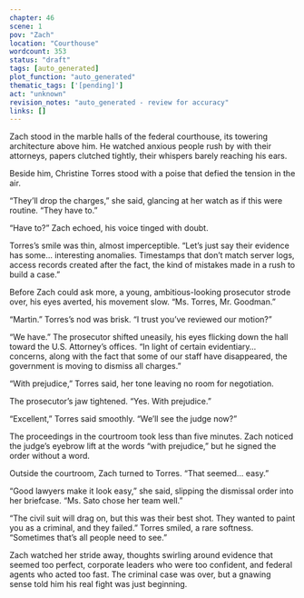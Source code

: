```yaml
---
chapter: 46
scene: 1
pov: "Zach"
location: "Courthouse"
wordcount: 353
status: "draft"
tags: [auto_generated]
plot_function: "auto_generated"
thematic_tags: ['[pending]']
act: "unknown"
revision_notes: "auto_generated - review for accuracy"
links: []
---
```


Zach stood in the marble halls of the federal courthouse, its towering architecture above him. He watched anxious people rush by with their attorneys, papers clutched tightly, their whispers barely reaching his ears. 

Beside him, Christine Torres stood with a poise that defied the tension in the air. 

“They’ll drop the charges,” she said, glancing at her watch as if this were routine. “They have to.” 

“Have to?” Zach echoed, his voice tinged with doubt. 

Torres’s smile was thin, almost imperceptible. “Let’s just say their evidence has some… interesting anomalies. Timestamps that don’t match server logs, access records created after the fact, the kind of mistakes made in a rush to build a case.” 

Before Zach could ask more, a young, ambitious-looking prosecutor strode over, his eyes averted, his movement slow. “Ms. Torres, Mr. Goodman.” 

“Martin.” Torres’s nod was brisk. “I trust you’ve reviewed our motion?” 

“We have.” The prosecutor shifted uneasily, his eyes flicking down the hall toward the U.S. Attorney’s offices. “In light of certain evidentiary… concerns, along with the fact that some of our staff have disappeared, the government is moving to dismiss all charges.” 

“With prejudice,” Torres said, her tone leaving no room for negotiation. 

The prosecutor’s jaw tightened. “Yes. With prejudice.” 

“Excellent,” Torres said smoothly. “We’ll see the judge now?” 

The proceedings in the courtroom took less than five minutes. Zach noticed the judge’s eyebrow lift at the words “with prejudice,” but he signed the order without a word. 

Outside the courtroom, Zach turned to Torres. “That seemed… easy.” 

“Good lawyers make it look easy,” she said, slipping the dismissal order into her briefcase. “Ms. Sato chose her team well.” 

 “The civil suit will drag on, but this was their best shot. They wanted to paint you as a criminal, and they failed.” Torres smiled, a rare softness. “Sometimes that’s all people need to see.” 

Zach watched her stride away, thoughts swirling around evidence that seemed too perfect, corporate leaders who were too confident, and federal agents who acted too fast. The criminal case was over, but a gnawing sense told him his real fight was just beginning.
